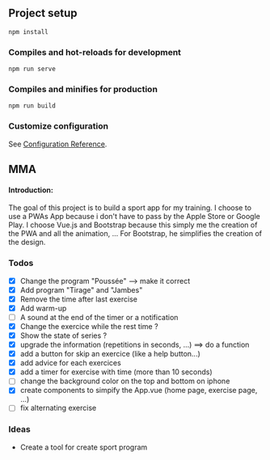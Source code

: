 ## Project setup
```
npm install
```

### Compiles and hot-reloads for development
```
npm run serve
```

### Compiles and minifies for production
```
npm run build
```

### Customize configuration
See [Configuration Reference](https://cli.vuejs.org/config/).

## MMA

#### Introduction:
The goal of this project is to build a sport app for my training. I choose to use a PWAs App because i don't have to pass by the Apple Store or Google Play.
I choose Vue.js and Bootstrap because this simply me the creation of the PWA and all the animation, ... For Bootstrap, he simplifies the creation of the design.

### Todos

- [x] Change the program "Poussée" --> make it correct
- [x] Add program "Tirage" and "Jambes"
- [x] Remove the time after last exercise
- [x] Add warm-up
- [ ] A sound at the end of the timer or a notification
- [x] Change the exercice while the rest time ?
- [x] Show the state of series ?
- [x] upgrade the information (repetitions in seconds, ...) ==> do a function
- [x] add a button for skip an exercice (like a help button...)
- [x] add advice for each exercices
- [x] add a timer for exercise with time (more than 10 seconds)
- [ ] change the background color on the top and bottom on iphone
- [x] create components to simpify the App.vue (home page, exercise page, ...)
- [ ] fix alternating exercise

### Ideas

- Create a tool for create sport program
